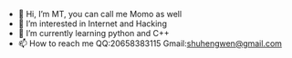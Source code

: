 - 👋 Hi, I’m MT, you can call me Momo as well
- 👀 I’m interested in Internet and Hacking
- 🌱 I’m currently learning python and C++
- 📫 How to reach me QQ:20658383115 Gmail:shuhengwen@gmail.com

<!---
MTsocute/MTsocute is a ✨ special ✨ repository because its `README.md` (this file) appears on your GitHub profile.
You can click the Preview link to take a look at your changes.
--->
